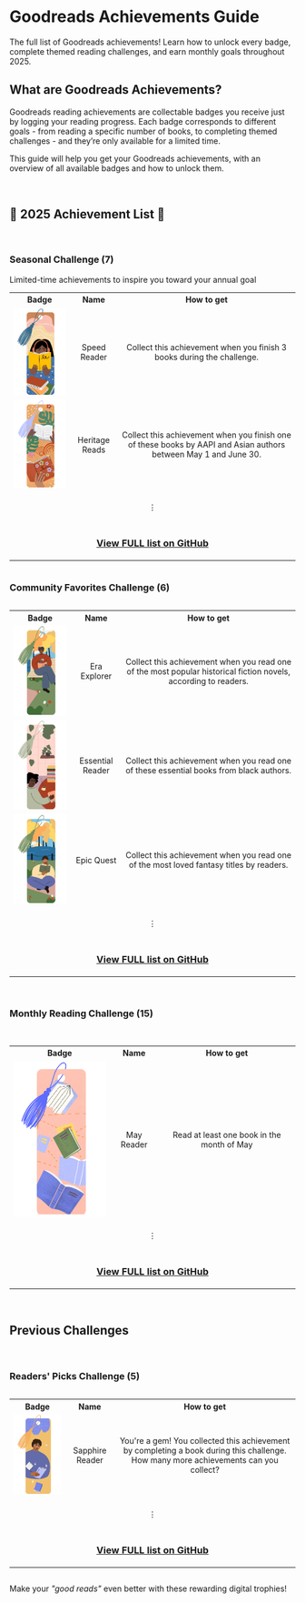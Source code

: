 <h1>Goodreads Achievements Guide</h1>
<p>The full list of Goodreads achievements! Learn how to unlock every badge, complete themed reading challenges, and earn monthly goals throughout 2025.</p>
<h2>What are Goodreads Achievements?</h2>
<p>Goodreads reading achievements are collectable badges you receive just by logging your reading progress. Each badge corresponds to different goals - from reading a specific number of books, to completing themed challenges - and they’re only available for a limited time.
</p>
<p>
This guide will help you get your Goodreads achievements, with an overview of all available badges and how to unlock them.
</p>

<br>

<h2>📃 2025 Achievement List 📃</h2>
<br>

<h3>Seasonal Challenge (7)</h3>
Limited-time achievements to inspire you toward your annual goal

<br>

<div class="table-wrapper" style="overflow-x: auto;">
<table>
<tr align="center" valign="middle">
  <th>Badge</th>
  <th>Name</th>
  <th>How to get</th>
</tr>
<tr align="center" valign="middle">
  <td><img src="Media/Badges/Speed-Reader/speed-reader.webp" alt="An illustration of a person holding an open yellow-colored book. The reader is wearing a blue outfit with pink dots, and is wearing pink headphones" title="Speed Reader" width="200"/></td>
  <td>Speed Reader</td>
  <td>Collect this achievement when you finish 3 books during the challenge.
</td>
</tr>
<tr align="center" valign="middle">
  <td><img src="Media/Badges/Heritage-Reads/heritage-reads.webp" alt="Badge with two books being read by two different people. All it shows are the people's hands with the books open. The image has an orange background consisting of monstera plants, spirals, and hybiscus flowers in the background." title="Heritage Reads" width="200"/></td>
  <td>Heritage Reads</td>
  <td>Collect this achievement when you finish one of these books by AAPI and Asian authors between May 1 and June 30.</td>
</tr>
<tr align="center" height="50px" valign="middle">
  <td colspan="3"><br>⋮<br><br></td>
</tr>
<tr align="center" valign="middle">
  <td colspan="3"><h3 class="cta"><a href="{{ site.github.repository_url }}" title="View FULL list on GitHub">View FULL list on GitHub</a></h3></td>
</tr>
</table>
</div>


<h3>Community Favorites Challenge (6)</h3>

<div class="table-wrapper" style="overflow-x: auto;">
<table>
<tr align="center" valign="middle">
  <th>Badge</th>
  <th>Name</th>
  <th>How to get</th>
</tr>
<tr align="center" valign="middle">
  <td><img src="Media/Badges/Era-Explorer/era-explorer.webp" alt="A person wearing red sunglasses is sitting on a park bench reading a book while holding a mug of coffee. There are flowers growing around their feet, and in the background is a body of water and yellow/orange trees" title="Era Explorer" width="200"/></td>
  <td>Era Explorer</td>
  <td>Collect this achievement when you read one of the most popular historical fiction novels, according to readers.</td>
</tr>
<tr align="center" valign="middle">
  <td><img src="Media/Badges/Essential-Reader/essential-reader.webp" alt="An illustration of a person holding a closed book on the top of a large table also containing a hot cup of coffee and a stack of books, with plants in the background" title="Essential Reader" width="200"/></td>
  <td>Essential Reader</td>
  <td>Collect this achievement when you read one of these essential books from black authors.</td>
</tr>
<tr align="center" valign="middle">
  <td><img src="Media/Badges/Epic-Quest/epic-quest.webp" alt="A person reading a book outside on a blanket, with red and white flowers in the foreground, and a river in the background with yellow and orange trees" title="Epic Quest" width="200"/></td>
  <td>Epic Quest</td>
  <td>Collect this achievement when you read one of the most loved fantasy titles by readers.</td>
</tr>
<tr align="center" height="50px" valign="middle">
  <td colspan="3"><br>⋮<br><br></td>
</tr>
<tr align="center" valign="middle">
  <td colspan="3"><h3 class="cta"><a href="{{ site.github.repository_url }}" title="View FULL list on GitHub">View FULL list on GitHub</a></h3></td>
</tr>
</table>
</div>


<br>

  <h3>Monthly Reading Challenge (15)</h3>
<br>

<div class="table-wrapper" style="overflow-x: auto;">
<table>
<tr align="center" valign="center">
  <th>Badge</th>
  <th>Name</th>
  <th>How to get</th>
</tr>
<tr align="center" valign="center">
  <td><img src="Media/Badges/May/may.webp" alt="A bookmark illustration with a person's hands reaching up for a floating book. The arms are adorned with a yellow shirt, pearl bracelet, and a pinky ring. The floating book is blue, and there are some star shaped patterns in the background of the image which is mostly orange" title="May Reader" width="200"/></td>
  <td>May Reader</td>
  <td>Read at least one book in the month of May</td>
</tr>
<tr align="center" height="50px" valign="center">
  <td colspan="3"><br>⋮<br><br></td>
</tr>
<tr align="center" valign="center">
  <td colspan="3"><h3 class="cta"><a href="{{ site.github.repository_url }}" title="View FULL list on GitHub">View FULL list on GitHub</a></h3></td>
</tr>
</table>
</div>

<br>

<h2>Previous Challenges</h2>
<br>
<h3>Readers' Picks Challenge (5)</h3>

<div class="table-wrapper" style="overflow-x: auto;">
<table>
<tr align="center" valign="center" valign="center">
  <th>Badge</th>
  <th>Name</th>
  <th>How to get</th>
</tr>
<tr align="center" valign="center">
  <td><img src="Media/Badges/Sapphire-Reader/sapphire-reader.webp" alt="A person wearing glasses and a blue sweater is holding a book in their hand and also a newspaper under one of their arms. The graphic also shows another book floating in front of them, with a background pattern of blue and orange" title="Sapphire Reader" width="200"/></td>
  <td>Sapphire Reader</td>
  <td>You're a gem! You collected this achievement by completing a book during this challenge. How many more achievements can you collect?</td>
</tr>
<tr align="center" height="50px" valign="center">
  <td colspan="3"><br>⋮<br><br></td>
</tr>
<tr align="center" valign="center">
  <td colspan="3"><h3 class="cta"><a href="{{ site.github.repository_url }}" title="View FULL list on GitHub">View FULL list on GitHub</a></h3></td>
</tr>
</table>
</div>
<p>Make your <i>"good reads"</i> even better with these rewarding digital trophies!</p>
